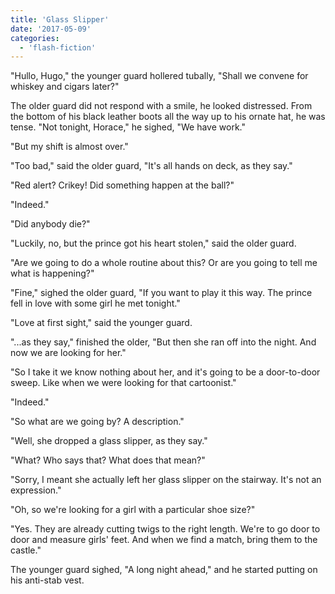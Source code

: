 ```yaml
---
title: 'Glass Slipper'
date: '2017-05-09'
categories:
  - 'flash-fiction'
---
```


"Hullo, Hugo," the younger guard hollered tubally, "Shall we convene for whiskey
and cigars later?"

<!-- truncate -->

The older guard did not respond with a smile, he looked distressed. From the
bottom of his black leather boots all the way up to his ornate hat, he was
tense. "Not tonight, Horace," he sighed, "We have work."

"But my shift is almost over."

"Too bad," said the older guard, "It's all hands on deck, as they say."

"Red alert? Crikey! Did something happen at the ball?"

"Indeed."

"Did anybody die?"

"Luckily, no, but the prince got his heart stolen," said the older guard.

"Are we going to do a whole routine about this? Or are you going to tell me what
is happening?"

"Fine," sighed the older guard, "If you want to play it this way. The prince
fell in love with some girl he met tonight."

"Love at first sight," said the younger guard.

"...as they say," finished the older, "But then she ran off into the night. And
now we are looking for her."

"So I take it we know nothing about her, and it's going to be a door-to-door
sweep. Like when we were looking for that cartoonist."

"Indeed."

"So what are we going by? A description."

"Well, she dropped a glass slipper, as they say."

"What? Who says that? What does that mean?"

"Sorry, I meant she actually left her glass slipper on the stairway. It's not an
expression."

"Oh, so we're looking for a girl with a particular shoe size?"

"Yes. They are already cutting twigs to the right length. We're to go door to
door and measure girls' feet. And when we find a match, bring them to the
castle."

The younger guard sighed, "A long night ahead," and he started putting on his
anti-stab vest.
